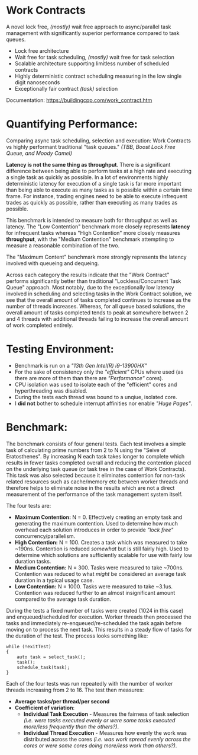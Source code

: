 # Work Contracts


A novel lock free, _(mostly)_ wait free approach to async/parallel task management with significantly superior performance compared to task queues.

- Lock free architecture
- Wait free for task scheduling, _(mostly)_ wait free for task selection
- Scalable architecture supporting limitless number of scheduled contracts
- Highly deterministic contract scheduling measuring in the low single digit nanoseconds
- Exceptionally fair contract _(task)_ selection 

Documentation: https://buildingcpp.com/work_contract.htm

# Quantifying Performance:
Comparing async task scheduling, selection and execution: Work Contracts vs highly performant traditional "task queues."  _(TBB, Boost Lock Free Queue, and Moody Camel)_

**Latency is not the same thing as throughput**.  There is a significant difference between being able to perform tasks at a high rate and executing a single task as quickly as possible.  In a lot of environments highly deterministic latency for execution of a single task is far more important than being able to execute as many tasks as is possible within a certain time frame.  For instance, trading engines need to be able to execute infrequent trades as quickly as possible, rather than executing as many trades as possible.

This benchmark is intended to measure both for throughput as well as latency.  The "Low Contention" benchmark more closely represents **latency** for infrequent tasks whereas "High Contention" more closely measures **throughput**, with the "Medium Contention" benchmark attempting to measure a reasonable combination of the two.  

The "Maximum Content" benchmark more strongly represents the latency involved with queueing and dequeing.

Across each category the results indicate that the "Work Contract" performs significantly better than traditional "Lockless/Concurrent Task Queue" approach.  Most notably, due to the exceptionally low latency involved in scheduling and selecting tasks in the Work Contract solution, we see that the overall amount of tasks completed continues to increase as the number of threads increases.  Whereas, for all queue based solutions, the overall amount of tasks completed tends to peak at somewhere between 2 and 4 threads with additional threads failing to increase the overall amount of work completed entirely.


# Testing Environment:

 - Benchmark is run on a _"13th Gen Intel(R) i9-13900HX"_  
 - For the sake of consistency only the _"efficient"_ CPUs where used (as there are more of them than there are _"Performance"_ cores).
 - CPU isolation was used to isolate each of the "efficient" cores and hyperthreading was disabled.  
 - During the tests each thread was bound to a unqiue, isolated core.
 - I **did not** bother to schedule interrupt affinities nor enable _"Huge Pages"_. 


# Benchmark:

The benchmark consists of four general tests.  Each test involves a simple task of calculating prime numbers from 2 to N using the "Seive of Eratosthenes".  By increasing N each task takes longer to complete which results in fewer tasks completed overall and reducing the contention placed on the underlying task queue (or task tree in the case of Work Contracts).  This task was also selected because it eliminates contention for non-task related resources such as cache/memory etc between worker threads and therefore helps to eliminate noise in the results which are not a direct measurement of the performance of the task management system itself.

The four tests are:
  - **Maximum Contention:**  N = 0. Effectively creating an empty task and generating the maximum contention.  Used to determine how much overhead each solution introduces in order to provide _"lock free"_ concurrency/parallelism.
  - **High Contention:**  N = 100. Creates a task which was measured to take ~190ns.  Contention is reduced _somewhat_ but is still fairly high.  Used to determine which solutions are sufficiently scalable for use with fairly low duration tasks.
  - **Medium Contention:** N = 300. Tasks were measured to take ~700ns.  Contention was reduced to what _might_ be considered an average task duration in a typical usage case.
  - **Low Contention:** N = 1000. Tasks were measured to take ~3.1us.  Contention was reduced further to an almost insignificant amount compared to the average task duration.

During the tests a fixed number of tasks were created (1024 in this case) and enqueued/scheduled for execution.  Worker threads then processed the tasks and immediately re-enqueued/re-scheduled the task again before moving on to process the next task. This results in a steady flow of tasks for the duration of the test.  The process looks something like:

```
while (!exitTest)
{
    auto task = select_task();
    task();
    schedule_task(task);
}
```


Each of the four tests was run repeatedly with the number of worker threads increasing from 2 to 16.  The test then measures:
  - **Average tasks/per thread/per second** 
  - **Coefficient of variation**:
    - **Individual Task Execution** - Measures the fairness of task selection _(i.e. were tasks executed evenly or were some tasks executed more/less frequently than the others?)_.
    - **Individual Thread Execution** - Measures how evenly the work was distributed across the cores _(i.e. was work spread evenly across the cores or were some cores doing more/less work than others?)_.

